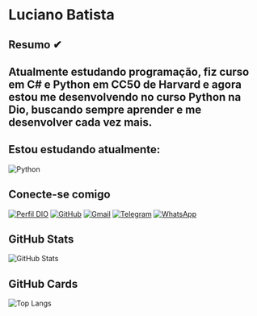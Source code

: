 # Luciano Batista

## Resumo ✔

## Atualmente estudando programação, fiz curso em C# e Python em CC50 de Harvard e agora estou me desenvolvendo no curso Python na Dio, buscando sempre aprender e me desenvolver cada vez mais.
 
## Estou estudando atualmente:
![Python](https://img.shields.io/badge/python-3670A0?style=for-the-badge&logo=python&logoColor=ffdd54)

## Conecte-se comigo

[![Perfil DIO](https://img.shields.io/badge/-Perfil%20na%20DIO-30A3DC?style=for-the-badge&logo=Dio&logoColor=30A3DC)](https://www.dio.me/users/lucioslbs)
[![GitHub](https://img.shields.io/badge/GitHub-100000?style=for-the-badge&logo=github&logoColor=white)](https://github.com/Lucioslbs)
[![Gmail](https://img.shields.io/badge/Gmail-333333?style=for-the-badge&logo=gmail&logoColor=red)](mailto:lucioslbs@gmail.com)
[![Telegram](https://img.shields.io/badge/Telegram-000?style=for-the-badge&logo=telegram&logoColor=2CA5E0)](https://t.me/@Lucios)
[![WhatsApp](https://img.shields.io/badge/WhatsApp-25D366?style=for-the-badge&logo=whatsapp&logoColor=white)](https://wa.me/+55+21984847695)

## GitHub Stats

![GitHub Stats](https://github-readme-stats.vercel.app/api?username=Lucioslbs&theme=transparent&bg_color=000&border_color=30A3DC&show_icons=true&icon_color=30A3DC&title_color=E94D5F&text_color=FFF)

## GitHub Cards

![Top Langs](https://github-readme-stats-git-masterrstaa-rickstaa.vercel.app/api/top-langs/?username=Lucioslbs&bg_color=000&border_color=30A3DC&title_color=E94D5F&text_color=FFF&size_weight=0&count_weight=1&layout=donut)
